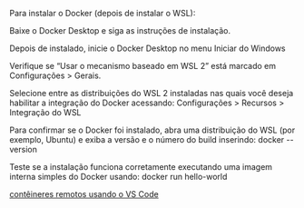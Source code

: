 Para instalar o Docker (depois de instalar o WSL):

Baixe o Docker Desktop e siga as instruções de instalação.

Depois de instalado, inicie o Docker Desktop no menu Iniciar do Windows

Verifique se “Usar o mecanismo baseado em WSL 2” está marcado em Configurações > Gerais.

Selecione entre as distribuições do WSL 2 instaladas nas quais você deseja habilitar a integração do Docker acessando: Configurações > Recursos > Integração do WSL

Para confirmar se o Docker foi instalado, abra uma distribuição do WSL (por exemplo, Ubuntu) e exiba a versão e o número do build inserindo: docker --version

Teste se a instalação funciona corretamente executando uma imagem interna simples do Docker usando: docker run hello-world

[contêineres remotos usando o VS Code](https://learn.microsoft.com/pt-br/windows/wsl/tutorials/wsl-containers#develop-in-remote-containers-using-vs-code)
